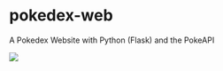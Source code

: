 # pokedex-web
 A Pokedex Website with Python (Flask) and the PokeAPI

![](https://i.imgur.com/DBk1D7j.png)
